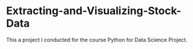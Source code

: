 # Extracting-and-Visualizing-Stock-Data
This a project I conducted for the course  Python for Data Science Project.
